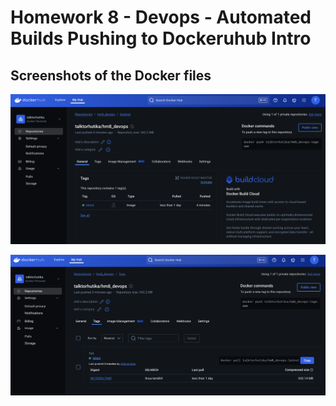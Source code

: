 # Homework 8 - Devops - Automated Builds Pushing to Dockeruhub Intro

## Screenshots of the Docker files
![Screenshot 1](ss_docrepo1.png)

![Screenshot 2](ss_docrepo2.png)